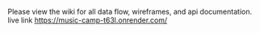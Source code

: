 Please view the wiki for all data flow, wireframes, and api documentation.
live link https://music-camp-t63l.onrender.com/
